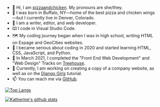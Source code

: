 - 👋 Hi, I am [pizzaandchicken](https://github.com/pizzaandchicken). My pronouns are she/they.
- 👶 I was born in Buffalo, NY—home of the best pizza and chicken wings—but I currently live in Denver, Colorado.
- 👀 I am a writer, editor, and web developer.
- ⌨️ I code in Visual Studio Code.
- 🗺️ My coding journey began when I was in high school, writing HTML on Expage and GeoCities websites.
- 🧐 I became serious about coding in 2020 and started learning HTML, CSS, JavaScript, and Python.
- 🌳 In March 2021, I completed the "Front End Web Development" and "Web Design" Tracks on [Treehouse](https://teamtreehouse.com/).
- 🔭 Currently, I am working on creating a copy of a company website, as well as on the [Django Girls](https://tutorial.djangogirls.org/en/) tutorial.
- 📫 You can reach me via [GitHub](https://github.com/pizzaandchicken).

[![Top Langs](https://github-readme-stats.vercel.app/api/top-langs/?username=pizzaandchicken)](https://github.com/pizzaandchicken/github-readme-stats)

[![Katherine's github stats](https://github-readme-stats.vercel.app/api?username=pizzaandchicken&count_private=true&show_icons=true&theme=radical&hide_rank=false)](https://github.com/anuraghazra/github-readme-stats)

<!---
pizzaandchicken/pizzaandchicken is a ✨ special ✨ repository because its `README.md` (this file) appears on your GitHub profile.
You can click the Preview link to take a look at your changes.
--->
